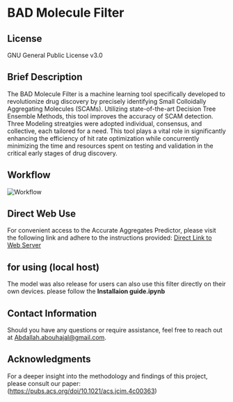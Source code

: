 # BAD Molecule Filter
## License
GNU General Public License v3.0
## Brief Description
The BAD Molecule Filter is a machine learning tool specifically developed to revolutionize drug discovery by precisely identifying Small Colloidally Aggregating Molecules (SCAMs). Utilizing state-of-the-art Decision Tree Ensemble Methods, this tool improves the accuracy of SCAM detection. Three Modeling streatgies were adopted individual, consensus, and collective, each tailored for a need. This tool plays a vital role in significantly enhancing the efficiency of hit rate optimization while concurrently minimizing the time and resources spent on testing and validation in the critical early stages of drug discovery.
## Workflow
![Workflow](https://github.com/AbdallahHajal/BAD-Molecule-Filter/assets/143398246/d86a13fe-3dca-44a4-b4d7-68afef7087f6)

## Direct Web Use
For convenient access to the Accurate Aggregates Predictor, please visit the following link and adhere to the instructions provided:
[Direct Link to Web Server](URL_of_the_web_server)

## for using (local host)
The model was also release for users can also use this filter directly on their own devices. please follow the **Installaion guide.ipynb** 

## Contact Information
Should you have any questions or require assistance, feel free to reach out at [Abdallah.abouhajal@gmail.com](mailto:Abdallah.abouhajal@gmail.com).

## Acknowledgments
For a deeper insight into the methodology and findings of this project, please consult our paper: (https://pubs.acs.org/doi/10.1021/acs.jcim.4c00363)
